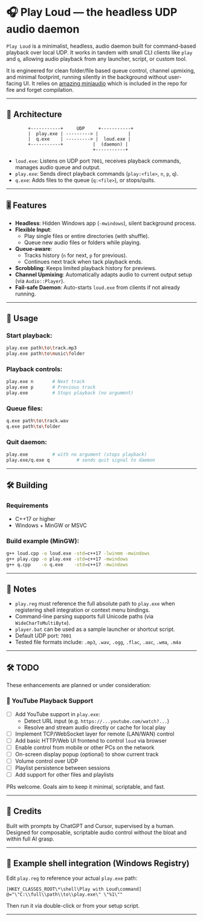 
# 🎧 Play Loud — the headless UDP audio daemon

`Play Loud` is a minimalist, headless, audio daemon built for command-based playback over local UDP. It works in tandem with small CLI clients like `play` and `q`, allowing audio playback from any launcher, script, or custom tool.

It is engineered for clean folder/file based queue control, channel upmixing, and minimal footprint, running silently in the background without user-facing UI. It relies on [amazing miniaudio](https://github.com/mackron/miniaudio) which is included in the repo for fire and forget compilation.

---

## 🔧 Architecture

```
        +-----------+     UDP     +-----------+
        |  play.exe | ---------> |           |
        |  q.exe    | ---------> |  loud.exe |
        +-----------+           |  (daemon) |
                                +-----------+
```

- `loud.exe`: Listens on UDP port `7001`, receives playback commands, manages audio queue and output.
- `play.exe`: Sends direct playback commands (`play:<file>`, `n`, `p`, `q`).
- `q.exe`: Adds files to the queue (`q:<file>`), or stops/quits.

---

## 🎚️ Features

- **Headless**: Hidden Windows app (`-mwindows`), silent background process.
- **Flexible Input**:
  - Play single files or entire directories (with shuffle).
  - Queue new audio files or folders while playing.
- **Queue-aware**:
  - Tracks history (`n` for next, `p` for previous).
  - Continues next track when tack playback ends.
- **Scrobbling**: Keeps limited playback history for previews.
- **Channel Upmixing**: Automatically adapts audio to current output setup (via `Audio::Player`).
- **Fail-safe Daemon**: Auto-starts `loud.exe` from clients if not already running.

---

## 🚀 Usage

### Start playback:
```bash
play.exe path\to\track.mp3
play.exe path\to\music\folder
```

### Playback controls:
```bash
play.exe n       # Next track
play.exe p       # Previous track
play.exe         # Stops playback (no argument)
```

### Queue files:
```bash
q.exe path\to\track.wav
q.exe path\to\folder
```

### Quit daemon:
```bash
play.exe         # with no argument (stops playback)
play.exe/q.exe q          # sends quit signal to daemon
```

---

## 🛠️ Building

### Requirements
- C++17 or higher
- Windows + MinGW or MSVC

### Build example (MinGW):

```bash
g++ loud.cpp -o loud.exe -std=c++17 -lwinmm -mwindows
g++ play.cpp -o play.exe -std=c++17 -mwindows
g++ q.cpp    -o q.exe    -std=c++17 -mwindows
```

---

## 📝 Notes

- `play.reg` must reference the full absolute path to `play.exe` when registering shell integration or context menu bindings.
- Command-line parsing supports full Unicode paths (via `WideCharToMultiByte`).
- `player.bat` can be used as a sample launcher or shortcut script.
- Default UDP port: `7001`
- Tested file formats include: `.mp3`, `.wav`, `.ogg`, `.flac`, `.aac`, `.wma`, `.m4a`

---

## 🛠️ TODO

These enhancements are planned or under consideration:

### 🔗 YouTube Playback Support
- [ ] Add YouTube support in `play.exe`:
  - Detect URL input (e.g. `https://...youtube.com/watch?...`)
  - Resolve and stream audio directly or cache for local play
- [ ] Implement TCP/WebSocket layer for remote (LAN/WAN) control
- [ ] Add basic HTTP/Web UI frontend to control `loud` via browser
- [ ] Enable control from mobile or other PCs on the network
- [ ] On-screen display popup (optional) to show current track
- [ ] Volume control over UDP
- [ ] Playlist persistence between sessions
- [ ] Add support for other files and playlists

PRs welcome. Goals aim to keep it minimal, scriptable, and fast.

---


## 🧠 Credits

Built with prompts by ChatGPT and Cursor, supervised by a human. Designed for composable, scriptable audio control without the bloat and within full AI grasp.

---

## 📂 Example shell integration (Windows Registry)

Edit `play.reg` to reference your actual `play.exe` path:

```reg
[HKEY_CLASSES_ROOT\*\shell\Play with Loud\command]
@="\"C:\\full\\path\\to\\play.exe\" \"%1\""
```

Then run it via double-click or from your setup script.

---
